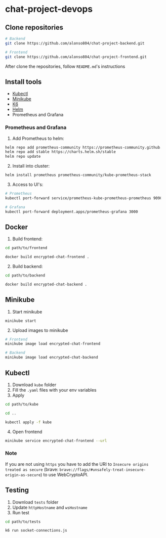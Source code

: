 # chat-project-devops

## Clone repositories

```sh
# Backend
git clone https://github.com/alonso804/chat-project-backend.git

# Frontend
git clone https://github.com/alonso804/chat-project-frontend.git
```

After clone the repositories, follow `README.md`'s instructions

## Install tools
* [Kubectl](https://kubernetes.io/docs/tasks/tools/)
* [Minikube](https://minikube.sigs.k8s.io/docs/start/)
* [K6](https://k6.io/docs/get-started/installation/)
* [Helm](https://helm.sh/docs/intro/install/)
* Prometheus and Grafana

### Prometheus and Grafana
1. Add Prometheus to helm:
```sh
helm repo add prometheus-community https://prometheus-community.github.io/helm-charts
helm repo add stable https://charts.helm.sh/stable
helm repo update
```

2. Install into cluster:
```sh
helm install prometheus prometheus-community/kube-prometheus-stack
```

3. Access to UI's:
```sh
# Prometheus
kubectl port-forward service/prometheus-kube-prometheus-prometheus 9090

# Grafana
kubectl port-forward deployment.apps/prometheus-grafana 3000
```

## Docker
1. Build frontend:
```sh
cd path/to/frontend

docker build encrypted-chat-frontend .
```

2. Build backend:
```sh
cd path/to/backend

docker build encrypted-chat-backend .
```

## Minikube
1. Start minikube
```sh
minikube start
```

2. Upload images to minikube
```sh
# Frontend
minikube image load encrypted-chat-frontend

# Backend
minikube image load encrypted-chat-backend
```

## Kubectl
1. Download `kube` folder
2. Fill the `.yaml` files with your env variables
3. Apply
```sh
cd path/to/kube

cd ..

kubectl apply -f kube
```
4. Open frontend
```sh
minikube service encrypted-chat-frontend --url
```

### Note
If you are not using `https` you have to add the URI to `Insecure origins treated as secure` (brave: `brave://flags/#unsafely-treat-insecure-origin-as-secure`) to use WebCryptoAPI.

## Testing
1. Download `tests` folder
2. Update `httpHostname` and `wsHostname`
3. Run test
```sh
cd path/to/tests

k6 run socket-connections.js
```
